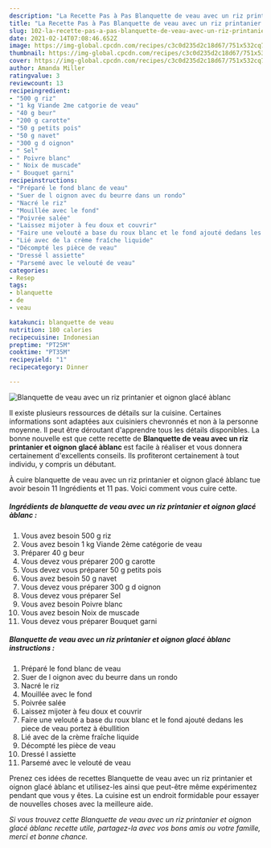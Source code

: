 ```yaml
---
description: "La Recette Pas à Pas Blanquette de veau avec un riz printanier et oignon glacé àblanc"
title: "La Recette Pas à Pas Blanquette de veau avec un riz printanier et oignon glacé àblanc"
slug: 102-la-recette-pas-a-pas-blanquette-de-veau-avec-un-riz-printanier-et-oignon-glace-ablanc
date: 2021-02-14T07:08:46.652Z
image: https://img-global.cpcdn.com/recipes/c3c0d235d2c18d67/751x532cq70/blanquette-de-veau-avec-un-riz-printanier-et-oignon-glace-ablanc-photo-principale-de-la-recette.jpg
thumbnail: https://img-global.cpcdn.com/recipes/c3c0d235d2c18d67/751x532cq70/blanquette-de-veau-avec-un-riz-printanier-et-oignon-glace-ablanc-photo-principale-de-la-recette.jpg
cover: https://img-global.cpcdn.com/recipes/c3c0d235d2c18d67/751x532cq70/blanquette-de-veau-avec-un-riz-printanier-et-oignon-glace-ablanc-photo-principale-de-la-recette.jpg
author: Amanda Miller
ratingvalue: 3
reviewcount: 13
recipeingredient:
- "500 g riz"
- "1 kg Viande 2me catgorie de veau"
- "40 g beur"
- "200 g carotte"
- "50 g petits pois"
- "50 g navet"
- "300 g d oignon"
- " Sel"
- " Poivre blanc"
- " Noix de muscade"
- " Bouquet garni"
recipeinstructions:
- "Préparé le fond blanc de veau"
- "Suer de l oignon avec du beurre dans un rondo"
- "Nacré le riz"
- "Mouillée avec le fond"
- "Poivrée salée"
- "Laissez mijoter à feu doux et couvrir"
- "Faire une velouté a base du roux blanc et le fond ajouté dedans les piece de veau portez à ébullition"
- "Lié avec de la crème fraîche liquide"
- "Décompté les pièce de veau"
- "Dressé l assiette"
- "Parsemé avec le velouté de veau"
categories:
- Resep
tags:
- blanquette
- de
- veau

katakunci: blanquette de veau 
nutrition: 180 calories
recipecuisine: Indonesian
preptime: "PT25M"
cooktime: "PT35M"
recipeyield: "1"
recipecategory: Dinner

---
```



![Blanquette de veau avec un riz printanier et oignon glacé àblanc](https://img-global.cpcdn.com/recipes/c3c0d235d2c18d67/751x532cq70/blanquette-de-veau-avec-un-riz-printanier-et-oignon-glace-ablanc-photo-principale-de-la-recette.jpg)

Il existe plusieurs ressources de détails sur la cuisine. Certaines informations sont adaptées aux cuisiniers chevronnés et non à la personne moyenne. Il peut être déroutant d'apprendre tous les détails disponibles. La bonne nouvelle est que cette recette de <strong> Blanquette de veau avec un riz printanier et oignon glacé àblanc </strong> est facile à réaliser et vous donnera certainement d'excellents conseils. Ils profiteront certainement à tout individu, y compris un débutant.

<!--inarticleads1-->

À cuire blanquette de veau avec un riz printanier et oignon glacé àblanc tue avoir besoin 11 Ingrédients et 11 pas. Voici comment vous cuire cette.

##### Ingrédients de blanquette de veau avec un riz printanier et oignon glacé àblanc :

1. Vous avez besoin 500 g riz
1. Vous avez besoin 1 kg Viande 2ème catégorie de veau
1. Préparer 40 g beur
1. Vous devez vous préparer 200 g carotte
1. Vous devez vous préparer 50 g petits pois
1. Vous avez besoin 50 g navet
1. Vous devez vous préparer 300 g d oignon
1. Vous devez vous préparer  Sel
1. Vous avez besoin  Poivre blanc
1. Vous avez besoin  Noix de muscade
1. Vous devez vous préparer  Bouquet garni




<!--inarticleads2-->

##### Blanquette de veau avec un riz printanier et oignon glacé àblanc instructions :

1. Préparé le fond blanc de veau
1. Suer de l oignon avec du beurre dans un rondo
1. Nacré le riz
1. Mouillée avec le fond
1. Poivrée salée
1. Laissez mijoter à feu doux et couvrir
1. Faire une velouté a base du roux blanc et le fond ajouté dedans les piece de veau portez à ébullition
1. Lié avec de la crème fraîche liquide
1. Décompté les pièce de veau
1. Dressé l assiette
1. Parsemé avec le velouté de veau




<!--inarticleads1-->

<p>
Prenez ces idées de recettes Blanquette de veau avec un riz printanier et oignon glacé àblanc et utilisez-les ainsi que peut-être même expérimentez pendant que vous y êtes. La cuisine est un endroit formidable pour essayer de nouvelles choses avec la meilleure aide.
</p>

<p>
<i>Si vous trouvez cette Blanquette de veau avec un riz printanier et oignon glacé àblanc recette utile, partagez-la avec vos bons amis ou votre famille, merci et bonne chance.</i>
</p>
